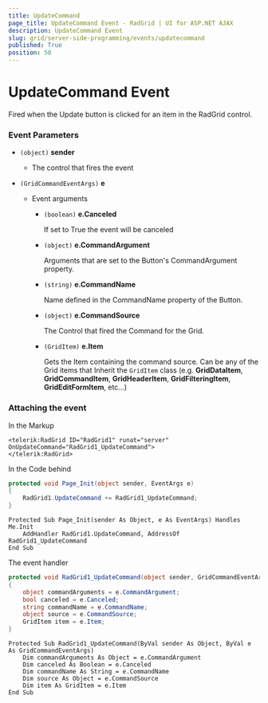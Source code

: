 ```yaml
---
title: UpdateCommand
page_title: UpdateCommand Event - RadGrid | UI for ASP.NET AJAX
description: UpdateCommand Event
slug: grid/server-side-programming/events/updatecommand
published: True
position: 50
---
```


# UpdateCommand Event

Fired when the Update button is clicked for an item in the RadGrid control.

### Event Parameters

* `(object)` **sender**

    * The control that fires the event

* `(GridCommandEventArgs)` **e**

    * Event arguments 

        * `(boolean)` **e.Canceled**
            
            If set to True the event will be canceled

        * `(object)` **e.CommandArgument**

            Arguments that are set to the Button's CommandArgument property.

        * `(string)` **e.CommandName**

            Name defined in the CommandName property of the Button.

        * `(object)` **e.CommandSource**

            The Control that fired the Command for the Grid.

        * `(GridItem)` **e.Item**

            Gets the Item containing the command source. Can be any of the Grid items that Inherit the `GridItem` class (e.g. **GridDataItem**,  **GridCommandItem**, **GridHeaderItem**, **GridFilteringItem**, **GridEditFormItem**, etc...)

### Attaching the event

In the Markup

````ASP.NET
<telerik:RadGrid ID="RadGrid1" runat="server" OnUpdateCommand="RadGrid1_UpdateCommand">
</telerik:RadGrid>
````

In the Code behind

````C#
protected void Page_Init(object sender, EventArgs e)
{
    RadGrid1.UpdateCommand += RadGrid1_UpdateCommand;
}
````
````VB
Protected Sub Page_Init(sender As Object, e As EventArgs) Handles Me.Init
    AddHandler RadGrid1.UpdateCommand, AddressOf RadGrid1_UpdateCommand
End Sub
````

The event handler

````C#
protected void RadGrid1_UpdateCommand(object sender, GridCommandEventArgs e)
{
    object commandArguments = e.CommandArgument;
    bool canceled = e.Canceled;
    string commandName = e.CommandName;
    object source = e.CommandSource;
    GridItem item = e.Item;
}
````
````VB
Protected Sub RadGrid1_UpdateCommand(ByVal sender As Object, ByVal e As GridCommandEventArgs)
    Dim commandArguments As Object = e.CommandArgument
    Dim canceled As Boolean = e.Canceled
    Dim commandName As String = e.CommandName
    Dim source As Object = e.CommandSource
    Dim item As GridItem = e.Item
End Sub
````
 
  
